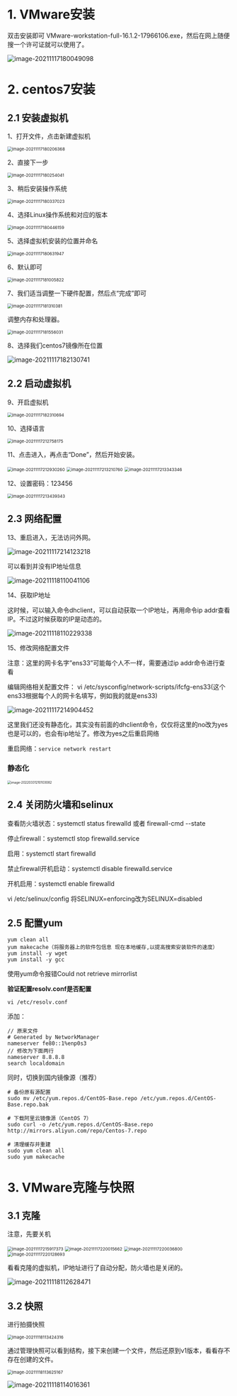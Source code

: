 

# 1. VMware安装

双击安装即可 VMware-workstation-full-16.1.2-17966106.exe，然后在网上随便搜一个许可证就可以使用了。

![image-20211117180049098](https://eden-typora-picture.oss-cn-hangzhou.aliyuncs.com/img/image-20211117180049098.png)

# 2. centos7安装

## 2.1 安装虚拟机

1、打开文件，点击新建虚拟机

<img src="https://eden-typora-picture.oss-cn-hangzhou.aliyuncs.com/img/image-20211117180206368.png" alt="image-20211117180206368" style="zoom:67%;" />

2、直接下一步

<img src="https://eden-typora-picture.oss-cn-hangzhou.aliyuncs.com/img/image-20211117180254041.png" alt="image-20211117180254041" style="zoom: 67%;" />

3、稍后安装操作系统

<img src="https://eden-typora-picture.oss-cn-hangzhou.aliyuncs.com/img/image-20211117180337023.png" alt="image-20211117180337023" style="zoom:67%;" />

4、选择Linux操作系统和对应的版本

<img src="https://eden-typora-picture.oss-cn-hangzhou.aliyuncs.com/img/image-20211117180446159.png" alt="image-20211117180446159" style="zoom:67%;" />

5、选择虚拟机安装的位置并命名

<img src="https://eden-typora-picture.oss-cn-hangzhou.aliyuncs.com/img/image-20211117180631947.png" alt="image-20211117180631947" style="zoom:67%;" />

6、默认即可

<img src="https://eden-typora-picture.oss-cn-hangzhou.aliyuncs.com/img/image-20211117181005822.png" alt="image-20211117181005822" style="zoom:67%;" />

7、我们适当调整一下硬件配置，然后点“完成”即可

<img src="https://eden-typora-picture.oss-cn-hangzhou.aliyuncs.com/img/image-20211117181310381.png" alt="image-20211117181310381" style="zoom:67%;" />

调整内存和处理器。

<img src="https://eden-typora-picture.oss-cn-hangzhou.aliyuncs.com/img/image-20211117181556031.png" alt="image-20211117181556031" style="zoom:67%;" />

8、选择我们centos7镜像所在位置

![image-20211117182130741](https://eden-typora-picture.oss-cn-hangzhou.aliyuncs.com/img/image-20211117182130741.png)

## 2.2 启动虚拟机

9、开启虚拟机

<img src="https://eden-typora-picture.oss-cn-hangzhou.aliyuncs.com/img/image-20211117182310694.png" alt="image-20211117182310694" style="zoom:67%;" />

10、选择语言

<img src="https://eden-typora-picture.oss-cn-hangzhou.aliyuncs.com/img/image-20211117212758175.png" alt="image-20211117212758175" style="zoom:67%;" />

11、点击进入，再点击“Done”，然后开始安装。

<img src="https://eden-typora-picture.oss-cn-hangzhou.aliyuncs.com/img/image-20211117212930260.png" alt="image-20211117212930260" style="zoom:67%;" />

<img src="https://eden-typora-picture.oss-cn-hangzhou.aliyuncs.com/img/image-20211117213210760.png" alt="image-20211117213210760" style="zoom:67%;" />

<img src="https://eden-typora-picture.oss-cn-hangzhou.aliyuncs.com/img/image-20211117213343346.png" alt="image-20211117213343346" style="zoom:67%;" />

12、设置密码：123456

<img src="https://eden-typora-picture.oss-cn-hangzhou.aliyuncs.com/img/image-20211117213439343.png" alt="image-20211117213439343" style="zoom:67%;" />

## 2.3 网络配置

13、重启进入，无法访问外网。

![image-20211117214123218](https://eden-typora-picture.oss-cn-hangzhou.aliyuncs.com/img/image-20211117214123218.png)

可以看到并没有IP地址信息

![image-20211118110041106](https://eden-typora-picture.oss-cn-hangzhou.aliyuncs.com/img/image-20211118110041106.png)

14、获取IP地址

这时候，可以输入命令dhclient，可以自动获取一个IP地址，再用命令ip addr查看IP。不过这时候获取的IP是动态的。

![image-20211118110229338](https://eden-typora-picture.oss-cn-hangzhou.aliyuncs.com/img/image-20211118110229338.png)

15、修改网络配置文件

注意：这里的网卡名字”ens33”可能每个人不一样，需要通过ip addr命令进行查看

编辑网络相关配置文件： vi /etc/sysconfig/network-scripts/ifcfg-ens33(这个ens33根据每个人的网卡名填写，例如我的就是ens33)

![image-20211117214904452](https://eden-typora-picture.oss-cn-hangzhou.aliyuncs.com/img/image-20211117214904452.png)

这里我们还没有静态化，其实没有前面的dhclient命令，仅仅将这里的no改为yes也是可以的，也会有ip地址了。修改为yes之后重启网络

重启网络：`service network restart`

### 静态化

<img src="https://eden-typora-picture.oss-cn-hangzhou.aliyuncs.com/img/image-20220331210103082.png" alt="image-20220331210103082" style="zoom:50%;" />



## 2.4 关闭防火墙和selinux

查看防火墙状态：systemctl status firewalld   或者  firewall-cmd  --state

停止firewall：systemctl stop firewalld.service

启用：systemctl start firewalld

禁止firewall开机启动：systemctl disable firewalld.service

开机启用：systemctl enable firewalld

vi  /etc/selinux/config
将SELINUX=enforcing改为SELINUX=disabled

## 2.5 配置yum

```
yum clean all
yum makecache（将服务器上的软件包信息 现在本地缓存,以提高搜索安装软件的速度）
yum install -y wget
yum install -y gcc
```

使用yum命令报错Could not retrieve mirrorlist

**验证配置resolv.conf是否配置**

```
vi /etc/resolv.conf
```

添加：

```
// 原来文件
# Generated by NetworkManager
nameserver fe80::1%enp0s3
// 修改为下面两行
nameserver 8.8.8.8
search localdomain
```

同时，切换到国内镜像源（推荐）

```
# 备份原有源配置
sudo mv /etc/yum.repos.d/CentOS-Base.repo /etc/yum.repos.d/CentOS-Base.repo.bak

# 下载阿里云镜像源（CentOS 7）
sudo curl -o /etc/yum.repos.d/CentOS-Base.repo http://mirrors.aliyun.com/repo/Centos-7.repo

# 清理缓存并重建
sudo yum clean all
sudo yum makecache  
```



# 3. VMware克隆与快照

## 3.1 克隆

注意，先要关机

<img src="https://eden-typora-picture.oss-cn-hangzhou.aliyuncs.com/img/image-20211117215917373.png" alt="image-20211117215917373" style="zoom:67%;" />

<img src="https://eden-typora-picture.oss-cn-hangzhou.aliyuncs.com/img/image-20211117220015662.png" alt="image-20211117220015662" style="zoom:67%;" />

<img src="https://eden-typora-picture.oss-cn-hangzhou.aliyuncs.com/img/image-20211117220036800.png" alt="image-20211117220036800" style="zoom:67%;" />

<img src="https://eden-typora-picture.oss-cn-hangzhou.aliyuncs.com/img/image-20211117220128693.png" alt="image-20211117220128693" style="zoom:67%;" />

看看克隆的虚拟机，IP地址进行了自动分配，防火墙也是关闭的。

![image-20211118112628471](https://eden-typora-picture.oss-cn-hangzhou.aliyuncs.com/img/image-20211118112628471.png)



## 3.2 快照

进行拍摄快照

<img src="https://eden-typora-picture.oss-cn-hangzhou.aliyuncs.com/img/image-20211118113424316.png" alt="image-20211118113424316" style="zoom:67%;" />

通过管理快照可以看到结构，接下来创建一个文件，然后还原到v1版本，看看存不存在创建的文件。

<img src="https://eden-typora-picture.oss-cn-hangzhou.aliyuncs.com/img/image-20211118113625167.png" alt="image-20211118113625167" style="zoom:67%;" />

![image-20211118114016361](https://eden-typora-picture.oss-cn-hangzhou.aliyuncs.com/img/image-20211118114016361.png)





